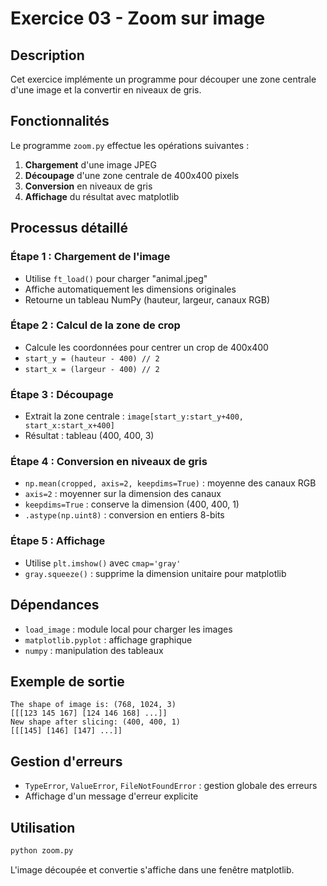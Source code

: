 # Exercice 03 - Zoom sur image

## Description
Cet exercice implémente un programme pour découper une zone centrale d'une image et la convertir en niveaux de gris.

## Fonctionnalités
Le programme `zoom.py` effectue les opérations suivantes :
1. **Chargement** d'une image JPEG
2. **Découpage** d'une zone centrale de 400x400 pixels
3. **Conversion** en niveaux de gris
4. **Affichage** du résultat avec matplotlib

## Processus détaillé

### Étape 1 : Chargement de l'image
- Utilise `ft_load()` pour charger "animal.jpeg"
- Affiche automatiquement les dimensions originales
- Retourne un tableau NumPy (hauteur, largeur, canaux RGB)

### Étape 2 : Calcul de la zone de crop
- Calcule les coordonnées pour centrer un crop de 400x400
- `start_y = (hauteur - 400) // 2`
- `start_x = (largeur - 400) // 2`

### Étape 3 : Découpage
- Extrait la zone centrale : `image[start_y:start_y+400, start_x:start_x+400]`
- Résultat : tableau (400, 400, 3)

### Étape 4 : Conversion en niveaux de gris
- `np.mean(cropped, axis=2, keepdims=True)` : moyenne des canaux RGB
- `axis=2` : moyenner sur la dimension des canaux
- `keepdims=True` : conserve la dimension (400, 400, 1)
- `.astype(np.uint8)` : conversion en entiers 8-bits

### Étape 5 : Affichage
- Utilise `plt.imshow()` avec `cmap='gray'`
- `gray.squeeze()` : supprime la dimension unitaire pour matplotlib

## Dépendances
- `load_image` : module local pour charger les images
- `matplotlib.pyplot` : affichage graphique
- `numpy` : manipulation des tableaux

## Exemple de sortie
```
The shape of image is: (768, 1024, 3)
[[[123 145 167] [124 146 168] ...]]
New shape after slicing: (400, 400, 1)
[[[145] [146] [147] ...]]
```

## Gestion d'erreurs
- `TypeError`, `ValueError`, `FileNotFoundError` : gestion globale des erreurs
- Affichage d'un message d'erreur explicite

## Utilisation
```bash
python zoom.py
```

L'image découpée et convertie s'affiche dans une fenêtre matplotlib.
